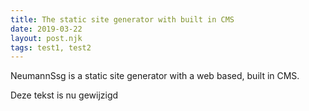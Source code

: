 ```yaml
---
title: The static site generator with built in CMS
date: 2019-03-22
layout: post.njk
tags: test1, test2
---
```


NeumannSsg is a static site generator with a web based, built in CMS.
<!-- more -->
Deze tekst is nu gewijzigd